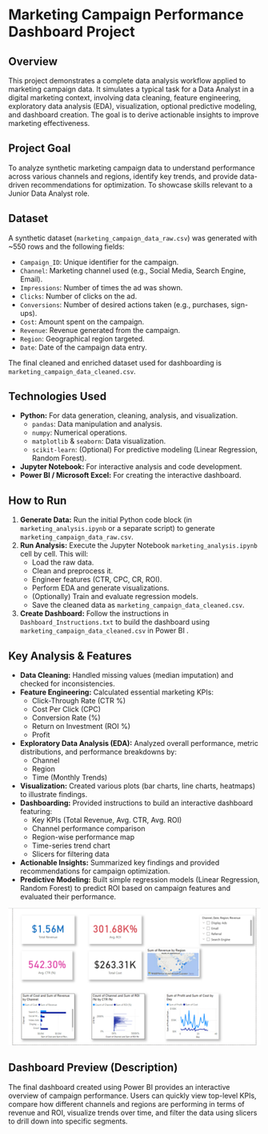 # Marketing Campaign Performance Dashboard Project

## Overview

This project demonstrates a complete data analysis workflow applied to marketing campaign data. It simulates a typical task for a Data Analyst in a digital marketing context, involving data cleaning, feature engineering, exploratory data analysis (EDA), visualization, optional predictive modeling, and dashboard creation. The goal is to derive actionable insights to improve marketing effectiveness.

## Project Goal

To analyze synthetic marketing campaign data to understand performance across various channels and regions, identify key trends, and provide data-driven recommendations for optimization. To showcase skills relevant to a Junior Data Analyst role.

## Dataset

A synthetic dataset (`marketing_campaign_data_raw.csv`) was generated with ~550 rows and the following fields:

* `Campaign_ID`: Unique identifier for the campaign.
* `Channel`: Marketing channel used (e.g., Social Media, Search Engine, Email).
* `Impressions`: Number of times the ad was shown.
* `Clicks`: Number of clicks on the ad.
* `Conversions`: Number of desired actions taken (e.g., purchases, sign-ups).
* `Cost`: Amount spent on the campaign.
* `Revenue`: Revenue generated from the campaign.
* `Region`: Geographical region targeted.
* `Date`: Date of the campaign data entry.

The final cleaned and enriched dataset used for dashboarding is `marketing_campaign_data_cleaned.csv`.

## Technologies Used

* **Python:** For data generation, cleaning, analysis, and visualization.
    * `pandas`: Data manipulation and analysis.
    * `numpy`: Numerical operations.
    * `matplotlib` & `seaborn`: Data visualization.
    * `scikit-learn`: (Optional) For predictive modeling (Linear Regression, Random Forest).
* **Jupyter Notebook:** For interactive analysis and code development.
* **Power BI / Microsoft Excel:** For creating the interactive dashboard.

## How to Run

1.  **Generate Data:** Run the initial Python code block (in `marketing_analysis.ipynb` or a separate script) to generate `marketing_campaign_data_raw.csv`.
2.  **Run Analysis:** Execute the Jupyter Notebook `marketing_analysis.ipynb` cell by cell. This will:
    * Load the raw data.
    * Clean and preprocess it.
    * Engineer features (CTR, CPC, CR, ROI).
    * Perform EDA and generate visualizations.
    * (Optionally) Train and evaluate regression models.
    * Save the cleaned data as `marketing_campaign_data_cleaned.csv`.
3.  **Create Dashboard:** Follow the instructions in `Dashboard_Instructions.txt` to build the dashboard using `marketing_campaign_data_cleaned.csv` in Power BI .

## Key Analysis & Features

* **Data Cleaning:** Handled missing values (median imputation) and checked for inconsistencies.
* **Feature Engineering:** Calculated essential marketing KPIs:
    * Click-Through Rate (CTR %)
    * Cost Per Click (CPC)
    * Conversion Rate (%)
    * Return on Investment (ROI %)
    * Profit
* **Exploratory Data Analysis (EDA):** Analyzed overall performance, metric distributions, and performance breakdowns by:
    * Channel
    * Region
    * Time (Monthly Trends)
* **Visualization:** Created various plots (bar charts, line charts, heatmaps) to illustrate findings.
* **Dashboarding:** Provided instructions to build an interactive dashboard featuring:
    * Key KPIs (Total Revenue, Avg. CTR, Avg. ROI)
    * Channel performance comparison
    * Region-wise performance map
    * Time-series trend chart
    * Slicers for filtering data
* **Actionable Insights:** Summarized key findings and provided recommendations for campaign optimization.
* **Predictive Modeling:** Built simple regression models (Linear Regression, Random Forest) to predict ROI based on campaign features and evaluated their performance.

![alt text](images/dashboard.png)

## Dashboard Preview (Description)

The final dashboard created using Power BI provides an interactive overview of campaign performance. Users can quickly view top-level KPIs, compare how different channels and regions are performing in terms of revenue and ROI, visualize trends over time, and filter the data using slicers to drill down into specific segments.


